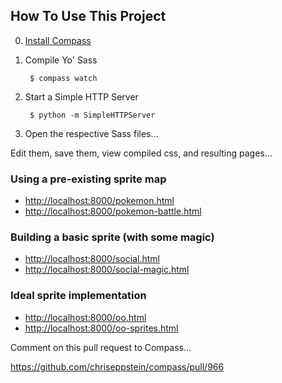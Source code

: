 ## How To Use This Project

0. [Install Compass](http://compass-style.org/install/)

1. Compile Yo' Sass

        $ compass watch

2. Start a Simple HTTP Server

        $ python -m SimpleHTTPServer

4. Open the respective Sass files…

  Edit them, save them, view compiled css, and resulting pages…

### Using a pre-existing sprite map

* <http://localhost:8000/pokemon.html>
* <http://localhost:8000/pokemon-battle.html>

### Building a basic sprite (with some magic)

* <http://localhost:8000/social.html>
* <http://localhost:8000/social-magic.html>

### Ideal sprite implementation

* <http://localhost:8000/oo.html>
* <http://localhost:8000/oo-sprites.html>

Comment on this pull request to Compass…

<https://github.com/chriseppstein/compass/pull/966>


